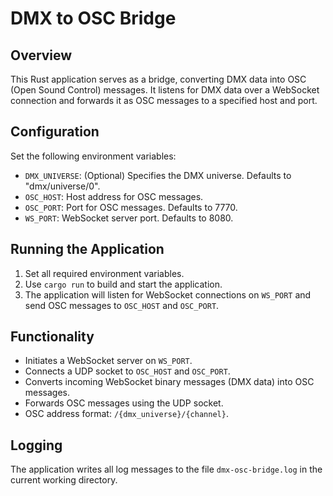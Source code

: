 # DMX to OSC Bridge

## Overview

This Rust application serves as a bridge, converting DMX data into OSC (Open Sound Control) messages. It listens for DMX data over a WebSocket connection and forwards it as OSC messages to a specified host and port.

## Configuration

Set the following environment variables:

- `DMX_UNIVERSE`: (Optional) Specifies the DMX universe. Defaults to "dmx/universe/0".
- `OSC_HOST`: Host address for OSC messages.
- `OSC_PORT`: Port for OSC messages. Defaults to 7770.
- `WS_PORT`: WebSocket server port. Defaults to 8080.

## Running the Application

1. Set all required environment variables.
2. Use `cargo run` to build and start the application.
3. The application will listen for WebSocket connections on `WS_PORT` and send OSC messages to `OSC_HOST` and `OSC_PORT`.

## Functionality

- Initiates a WebSocket server on `WS_PORT`.
- Connects a UDP socket to `OSC_HOST` and `OSC_PORT`.
- Converts incoming WebSocket binary messages (DMX data) into OSC messages.
- Forwards OSC messages using the UDP socket.
- OSC address format: `/{dmx_universe}/{channel}`.

## Logging

The application writes all log messages to the file `dmx-osc-bridge.log` in the current working directory.
